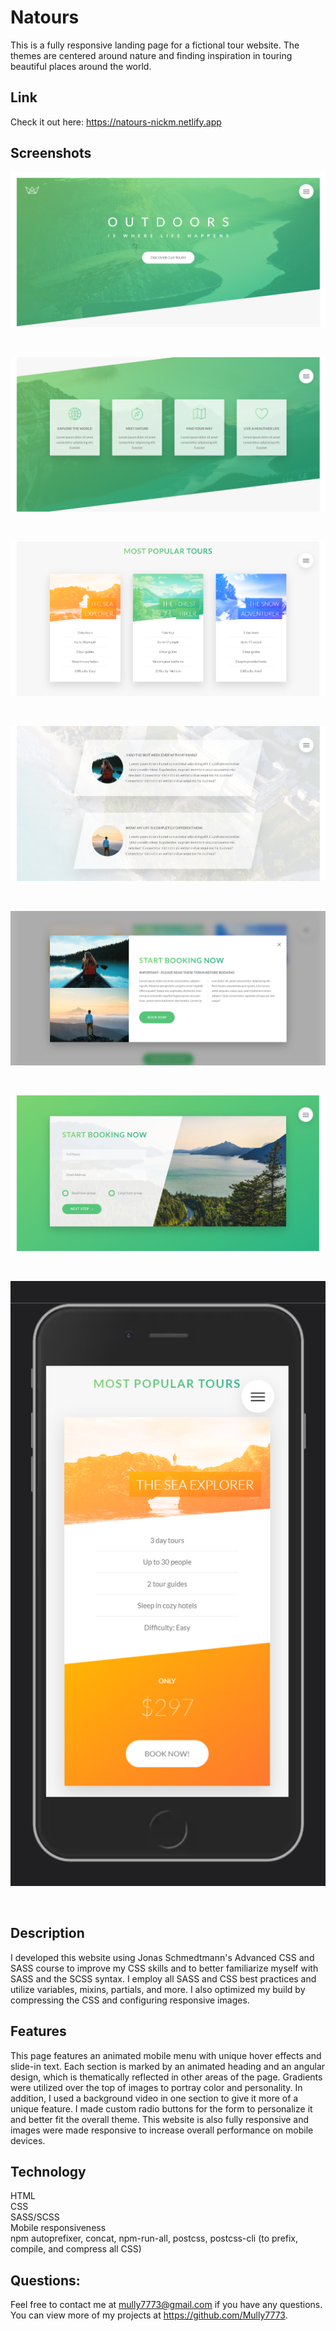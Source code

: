 # Natours

This is a fully responsive landing page for a fictional tour website. The themes are centered around nature and finding inspiration in touring beautiful places around the world.

## Link

Check it out here: https://natours-nickm.netlify.app

## Screenshots

![Screenshot of header and hero section on desktop](./img/screenshots/desktop-header.png)

<br>

![Screenshot of cards on desktop](./img/screenshots/desktop-cards.png)

<br>

![Screenshot of popular tours on desktop](./img/screenshots/desktop-popular-tours.png)

<br>

![Screenshot of stories on desktop](./img/screenshots/desktop-stories.png)

<br>

![Screenshot of popup on desktop](./img/screenshots/desktop-popup.png)

<br>

![Screenshot of booking form on desktop](./img/screenshots/desktop-booking-form.png)

<br>

![Screenshot of popular tour on mobile](./img/screenshots/mobile-tours.png)

<br>

## Description

I developed this website using Jonas Schmedtmann's Advanced CSS and SASS course to improve my CSS skills and to better familiarize myself with SASS and the SCSS syntax. I employ all SASS and CSS best practices and utilize variables, mixins, partials, and more. I also optimized my build by compressing the CSS and configuring responsive images.

## Features

This page features an animated mobile menu with unique hover effects and slide-in text. Each section is marked by an animated heading and an angular design, which is thematically reflected in other areas of the page. Gradients were utilized over the top of images to portray color and personality. In addition, I used a background video in one section to give it more of a unique feature. I made custom radio buttons for the form to personalize it and better fit the overall theme. This website is also fully responsive and images were made responsive to increase overall performance on mobile devices.

## Technology

HTML
<br>
CSS
<br>
SASS/SCSS
<br>
Mobile responsiveness
<br>
npm autoprefixer, concat, npm-run-all, postcss, postcss-cli (to prefix, compile, and compress all CSS)

## Questions:

Feel free to contact me at mully7773@gmail.com if you have any questions. <br>
You can view more of my projects at https://github.com/Mully7773.
